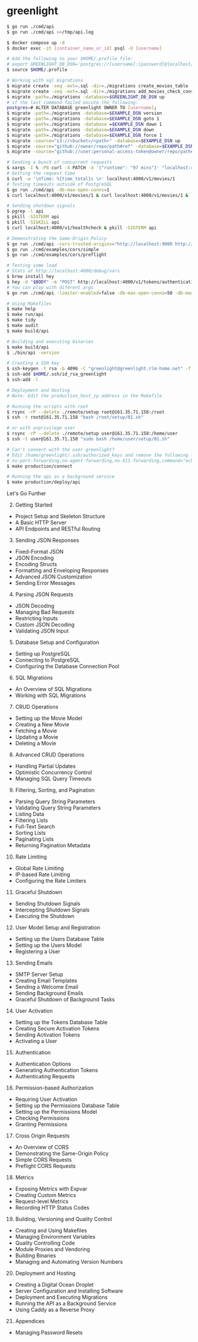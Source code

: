 # greenlight

```bash
$ go run ./cmd/api
$ go run ./cmd/api >>/tmp/api.log

$ docker compose up -d
$ docker exec -it [container_name_or_id] psql -U [username]

# Add the following to your $HOME/.profile file:
# export GREENLIGHT_DB_DSN='postgres://[username]:[password]@localhost/greenlight'
$ source $HOME/.profile

# Working with sql migrations
$ migrate create -seq -ext=.sql -dir=./migrations create_movies_table
$ migrate create -seq -ext=.sql -dir=./migrations add_movies_check_constraints
$ migrate -path=./migrations -database=$GREENLIGHT_DB_DSN up
# if the last command failed excute the following:
postgres=# ALTER DATABASE greenlight OWNER TO [username];
$ migrate -path=./migrations -database=$EXAMPLE_DSN version
$ migrate -path=./migrations -database=$EXAMPLE_DSN goto 1
$ migrate -path=./migrations -database =$EXAMPLE_DSN down 1
$ migrate -path=./migrations -database=$EXAMPLE_DSN down
$ migrate -path=./migrations -database=$EXAMPLE_DSN force 1
$ migrate -source="s3://<bucket>/<path>" -database=$EXAMPLE_DSN up
$ migrate -source="github://owner/repo/path#ref" -database=$EXAMPLE_DSN up
$ migrate -source="github://user:personal-access-token@owner/repo/path#ref" -database=$EXAMPLE_DSN up

# Sending a bunch of concurrent requests
$ xargs -I % -P8 curl -X PATCH -d '{"runtime": "97 mins"}' "localhost:4000/v1/movies/4" < <(printf '%s\n' {1..8})
# Getting the request time
$ curl -w '\nTime: %{time_total}s \n' localhost:4000/v1/movies/1
# Testing timeouts outside of PostgreSQL
$ go run ./cmd/api -db-max-open-conns=1
$ curl localhost:4000/v1/movies/1 & curl localhost:4000/v1/movies/1 &

# Sending shutdown signals
$ pgrep -l api
$ pkill -SIGTERM api
$ pkill -SIGKILL api
$ curl localhost:4000/v1/healthcheck & pkill -SIGTERM api

# Demonstrating the Same-Origin Policy
$ go run ./cmd/api -cors-trusted-origins="http://localhost:9000 http://localhost:9001"
$ go run ./cmd/examples/cors/simple
$ go run ./cmd/examples/cors/preflight

# Testing some load
# Stats at http://localhost:4000/debug/vars
$ brew install hey
$ hey -d "$BODY" -m "POST" http://localhost:4000/v1/tokens/authentication
# You can play with diferent args
$ go run ./cmd/api -limiter-enabled=false -db-max-open-conns=50 -db-max-idle-conns=50 -db-max-idle-time=20s -port=4000

# Using Makefiles
$ make help
$ make run/api
$ make tidy
$ make audit
$ make build/api

# Building and executing binaries
$ make build/api
$ ./bin/api -version

# Creating a SSH key
$ ssh-keygen -t rsa -b 4096 -C "greenlight@greenlight.rlm-home.net" -f $HOME/.ssh/id_rsa_greenlight
$ ssh-add $HOME/.ssh/id_rsa_greenlight
$ ssh-add -l

# Deployment and Hosting
# Note: Edit the production_host_ip address in the Makefile

# Running the scripts with root
$ rsync -rP --delete ./remote/setup root@161.35.71.158:/root
$ ssh -t root@161.35.71.158 "bash /root/setup/01.sh"

# or with unprivilege user
$ rsync -rP --delete ./remote/setup user@161.35.71.158:/home/user
$ ssh -t user@161.35.71.158 "sudo bash /home/user/setup/01.sh"

# Can't connect with the user greenlight?
# Edit /home/greenlight/.ssh/authorized_keys and remove the following line:
# no-port-forwarding,no-agent-forwarding,no-X11-forwarding,command="echo 'Please login as the user \"xxxx\" rather than the user \"greenlight\".';echo;sleep 10;exit 142"
$ make production/connect

# Running the api as a background service
$ make production/deploy/api
```

Let's Go Further

2. Getting Started

- Project Setup and Skeleton Structure
- A Basic HTTP Server
- API Endpoints and RESTful Routing

3. Sending JSON Responses

- Fixed-Format JSON
- JSON Encoding
- Encoding Structs
- Formatting and Enveloping Responses
- Advanced JSON Customization
- Sending Error Messages

4. Parsing JSON Requests

- JSON Decoding
- Managing Bad Requests
- Restricting Inputs
- Custom JSON Decoding
- Validating JSON Input

5. Database Setup and Configuration

- Setting up PostgreSQL
- Connecting to PostgreSQL
- Configuring the Database Connection Pool

6. SQL Migrations

- An Overview of SQL Migrations
- Working with SQL Migrations

7. CRUD Operations

- Setting up the Movie Model
- Creating a New Movie
- Fetching a Movie
- Updating a Movie
- Deleting a Movie

8. Advanced CRUD Operations

- Handling Partial Updates
- Optimistic Concurrency Control
- Managing SQL Query Timeouts

9. Filtering, Sorting, and Pagination

- Parsing Query String Parameters
- Validating Query String Parameters
- Listing Data
- Filtering Lists
- Full-Text Search
- Sorting Lists
- Paginating Lists
- Returning Pagination Metadata

10. Rate Limiting

- Global Rate Limiting
- IP-based Rate Limiting
- Configuring the Rate Limiters

11. Graceful Shutdown

- Sending Shutdown Signals
- Intercepting Shutdown Signals
- Executing the Shutdown

12. User Model Setup and Registration

- Setting up the Users Database Table
- Setting up the Users Model
- Registering a User

13. Sending Emails

- SMTP Server Setup
- Creating Email Templates
- Sending a Welcome Email
- Sending Background Emails
- Graceful Shutdown of Background Tasks

14. User Activation

- Setting up the Tokens Database Table
- Creating Secure Activation Tokens
- Sending Activation Tokens
- Activating a User

15. Authentication

- Authentication Options
- Generating Authentication Tokens
- Authenticating Requests

16. Permission-based Authorization

- Requiring User Activation
- Setting up the Permissions Database Table
- Setting up the Permissions Model
- Checking Permissions
- Granting Permissions

17. Cross Origin Requests

- An Overview of CORS
- Demonstrating the Same-Origin Policy
- Simple CORS Requests
- Preflight CORS Requests

18. Metrics

- Exposing Metrics with Expvar
- Creating Custom Metrics
- Request-level Metrics
- Recording HTTP Status Codes

19. Building, Versioning and Quality Control

- Creating and Using Makefiles
- Managing Environment Variables
- Quality Controlling Code
- Module Proxies and Vendoring
- Building Binaries
- Managing and Automating Version Numbers

20. Deployment and Hosting

- Creating a Digital Ocean Droplet
- Server Configuration and Installing Software
- Deployment and Executing Migrations
- Running the API as a Background Service
- Using Caddy as a Reverse Proxy

21. Appendices

- Managing Password Resets
